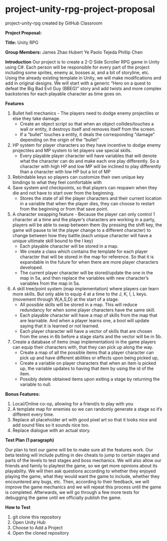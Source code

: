 # project-unity-rpg-project-proposal
project-unity-rpg created by GitHub Classroom

__**Project Proposal:**__

__**Title:**__ Unity RPG

__**Group Members:**__
James Zhao
Hubert Ye
Paolo Tejeda
Phillip Chen

__**Introduction**__
	Our project is to create a 2-D Side Scroller RPG game in Unity using C#. Each person will be responsible for every part of the project including some sprites, enemy ai, bosses ai, and a bit of storyline, etc. Using the already existing template in Unity, we will make modifications and add in original designs. We will start with a generic “Hero on a quest to defeat the Big Bad Evil Guy (BBEG)” story and add twists and more complex backstories for each playable character as time goes on.

__**Features**__
1. Bullet hell mechanics - The players need to dodge enemy projectiles or else they take damage.
	* Create an object script so that when an object collides/touches a wall or entity, it destroys itself and removes itself from the screen. 
	* If a “bullet” touches a entity, it deals the corresponding “damage” depending on the origin of the “bullet” 
2. HP system for player characters so they have incentive to dodge enemy projectiles and MP system to let players use special skills.
	* Every playable player character will have variables that will denote what the character can do and make each one play differently. So a character with high HP and low MP will be inclined to play differently than a character with low HP but a lot of MP
3. Rebindable keys so players can customize their own unique key bindings to what they feel comfortable with
4. Save system and checkpoints, so that players can respawn when they die and not have to start over from the beginning.
	* Stores the state of all the player characters and their current location in a variable that when the player dies, they can choose to restart from the beginning or from that save point.
5. A character swapping feature - Because the player can only control 1 character at a time and the player’s characters are working in a party, players will be able to swap between them (by pressing the shift key, the game will pause to let the player change to a different character) to change between how they battle.(each unique character will have a unique ultimate skill bound to the I key)
	* Each playable character will be stored in a map.
	* We create a class which contains the template for each player character that will be stored in the map for reference. So that it is expandable in the future for when there are more player characters developed. 
	* The current player character will be stored/update the one in the map in 5a, and then replace the variables with new character’s variables from the map in 5a.
6. A skill tree/point system (map implementation) where players can learn more skills. But only able to equip 4 at a time to the J, K, I, L keys. (movement through W,A,S,D) at the start of a stage.
	* All possible skills will be stored in a map. This will reduce redundancy for when some player characters have the same skill.
	* Each playable character will have a map of skills from the map that are learnable. And when a player learns one, a bool will update saying that it is learned or not learned.
	* Each player character will have a vector of skills that are chosen from the ones in 6b before a stage starts and the vector will be in 5b.
7. Create a database of items (map implementation) in the game players can equip their characters with, that they can pick up along the way. 
	* Create a map of all the possible items that a player character can pick up and have different abilities or effects upon being picked up,
	* Create a variable on player characters that when an item is picked up, the variable updates to having that item by using the id of the item.
	* Possibly delete obtained items upon exiting a stage by returning the variable to null.

__**Bonus Features:**__
1. Local/Online co-op, allowing for a friend/s to play with you
2. A template map for enemies so we can randomly generate a stage so it’s different every time.
3. Replace all placeholder art with good pixel art so that it looks nice and add sound files so it sounds nice too.
4. Replace dialogue with an actual story.

__**Test Plan (1 paragraph)**__

Our plan to test our game will be to make sure all the features work. Our beta testing will include putting in dev cheats to jump to certain stages and parts of the levels to test stages and boss mechanics. We will also allow our friends and family to playtest the game, so we get more opinions about its playability. We will then ask questions according to whether they enjoyed playing the game, what they would want the game to include, whether they encountered any bugs, etc. Then, according to their feedback, we will improve the game mechanics and we will repeat this process until the game is completed. Afterwards, we will go through a few more tests for debugging the game until we officially publish the game. 

__**How to Test**__
1. git clone this repository
2. Open Unity Hub
3. Choose to Add a Project
4. Open the cloned repository
